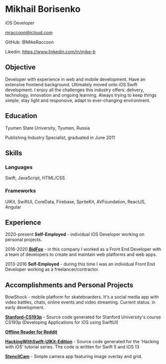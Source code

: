 # Mikhail Borisenko
iOS Developer

mraccoon@icloud.com

GitHub: @MikeRaccoon

Likedin: https://www.linkedin.com/in/mike-b

## Objective
Developer with experience in web and mobile development. Have an extensive frontend background. Ultimately moved onto iOS Swift development. I enjoy all the challenges this industry offers: delivery, technology, innovation and ongoing learning. Always trying to keep things simple, stay light and responsive, adapt to ever-changing environment.

## Education
Tyumen State University, Tyumen, Russia

Publishing Industry Specialist, graduated in June 2011

## Skills

### Languages
Swift, JavaScript, HTML/CSS

### Frameworks
UIKit, SwiftUI, CoreData, Firebase, SpriteKit, AVFoundation, ReactJS, Angular

## Experience

2020-present **Self-Employed** - individual iOS Developer working on personal projects.

2016-2020 [**BidFox**](https://bidfox.ru/#/access/login) - in this company I worked as a Front End Developer with a team of developers to create and maintain web platforms and web apps.

2013-2016 **Self-Employed** - during this time I was an individual Front End Developer working as a freelancer/contractor.

## Accomplishments and Personal Projects

BowShock - mobile platform for skateboarders. It's a social media app with video battles, chats, online events and video streaming. Current status: in early development. 

[**Stanford-CS193p**](https://github.com/MikeRaccoon/Stanford-CS193p) - Source code generated for Stanford University's course CS193p (Developing Applications for iOS using SwiftUI)

[**Offline Reader for Reddit**](https://github.com/MikeRaccoon/OfflineReaderForReddit)

[**HackingWithSwift-UIKit-Edition**](https://github.com/MikeRaccoon/HackingWithSwift-UIKit-Edition) - Source code generated for the 'Hacking with iOS' tutorial series. The code is written for Swift 5 and iOS 13

[**StencilCam**](https://github.com/MikeRaccoon/StencilCam) - Simple camera app featuring image overlay and grid.

